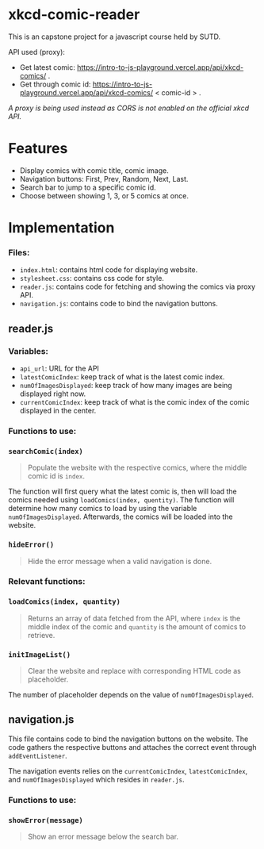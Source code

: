 # xkcd-comic-reader

This is an capstone project for a javascript course held by SUTD. 

API used (proxy): 

- Get latest comic: https://intro-to-js-playground.vercel.app/api/xkcd-comics/ .
- Get through comic id: https://intro-to-js-playground.vercel.app/api/xkcd-comics/ < comic-id > .

*A proxy is being used instead as CORS is not enabled on the official xkcd API.*

# Features
- Display comics with comic title, comic image.
- Navigation buttons: First, Prev, Random, Next, Last.
- Search bar to jump to a specific comic id.
- Choose between showing 1, 3, or 5 comics at once.

# Implementation

### Files:
- `index.html`: contains html code for displaying website.
- `stylesheet.css`: contains css code for style.
- `reader.js`: contains code for fetching and showing the comics via proxy API.
- `navigation.js`: contains code to bind the navigation buttons.

## reader.js
### Variables:
- `api_url`: URL for the API
- `latestComicIndex`: keep track of what is the latest comic index.
- `numOfImagesDisplayed`: keep track of how many images are being displayed right now.
- `currentComicIndex`: keep track of what is the comic index of the comic displayed in the center.

### Functions to use:
### `searchComic(index)`
> Populate the website with the respective comics, where the middle comic id is `index`.

The function will first query what the latest comic is, then will load the comics needed using `loadComics(index, quentity)`. The function will determine how many comics to load by using the variable `numOfImagesDisplayed`. Afterwards, the comics will be loaded into the website.

### `hideError()`
> Hide the error message when a valid navigation is done.

### Relevant functions:
### `loadComics(index, quantity)`
> Returns an array of data fetched from the API, where `index` is the middle index of the comic and `quantity` is the amount of comics to retrieve.

### `initImageList()`
> Clear the website and replace with corresponding HTML code as placeholder.

The number of placeholder depends on the value of `numOfImagesDisplayed`.

## navigation.js
This file contains code to bind the navigation buttons on the website. The code gathers the respective buttons and attaches the correct event through `addEventListener`. 

The navigation events relies on the `currentComicIndex`, `latestComicIndex`, and `numOfImagesDisplayed` which resides in `reader.js`.

### Functions to use:
### `showError(message)`
> Show an error message below the search bar.
